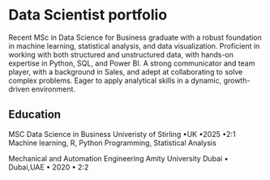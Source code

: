 # Data Scientist portfolio
Recent MSc in Data Science for Business graduate with a robust foundation in machine learning, statistical analysis, and data visualization. Proficient in working with both structured and unstructured data, with hands-on expertise in Python, SQL, and Power BI. A strong communicator and team player, with a background in Sales, and adept at collaborating to solve complex problems. Eager to apply analytical skills in a dynamic, growth-driven environment.

## Education
MSC Data Science in Business
Univeristy of Stirling
•UK •2025 •2:1 
Machine learning, R, Python Programming, Statistical Analysis 

Mechanical and Automation Engineering
Amity University Dubai •
Dubai,UAE •
2020 •
2:2
